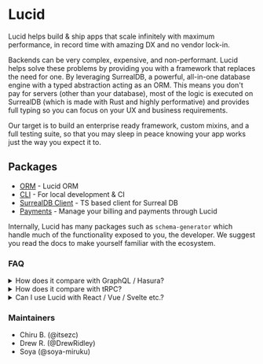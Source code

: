 # Lucid

Lucid helps build & ship apps that scale infinitely with maximum performance, in record time with amazing DX and no vendor lock-in.

Backends can be very complex, expensive, and non-performant. Lucid helps solve these problems by providing you with a framework that replaces the need for one. By leveraging SurrealDB, a powerful, all-in-one database engine with a typed abstraction acting as an ORM. This means you don't pay for servers (other than your database), most of the logic is executed on SurrealDB (which is made with Rust and highly performative) and provides full typing so you can focus on your UX and business requirements.

Our target is to build an enterprise ready framework, custom mixins, and a full testing suite, so that you may sleep in peace knowing your app works just the way you expect it to.

## Packages

- [ORM](https://github.com/itsezc/lucid/tree/master/libs/orm) - Lucid ORM
- [CLI](https://github.com/itsezc/lucid/tree/master/apps/cli) - For local development & CI
- [SurrealDB Client](https://github.com/itsezc/lucid/tree/master/libs/surreal) - TS based client for Surreal DB
- [Payments](https://github.com/itsezc/lucid/tree/master/libs/surreal) - Manage your billing and payments through Lucid

Internally, Lucid has many packages such as `schema-generator` which handle much of the functionality exposed to you, the developer. We suggest you read the docs to make yourself familiar with the ecosystem.

### FAQ
<details>
	<summary>How does it compare with GraphQL / Hasura?</summary>

	With GraphQL you would have to write a backend, unless you are using a service such as Hasura (which is a layer on top of your DB - incurring additional costs) and types would have to be generated on every build, this could lead to runtime issues if not setup properly and there is an overhead for GraphQL, as well as limited functionality that is limited by the GraphQL spec.

	Still, GraphQL can be a great solution and we advice you do your own research to make the right decision.
</details>

<details>
	<summary>How does it compare with tRPC?</summary>

	tRPC is relatively a new library, which limits you by having you write a backend and forces you to use Node on the backend.

	Still, tRPC can be a great solution and we advice you do your own research to make the right decision.
</details>


<details>
	<summary>Can I use Lucid with React / Vue / Svelte etc.?</summary>

	Lucid is framework agnostic, meaning you can use it with React, Vue, Svelte, Angular or your framework of choice. We intend to provide packages for popular frameworks such as svelte, down the line.
</details>

### Maintainers

- Chiru B. (@itsezc)
- Drew R. (@DrewRidley)
- Soya (@soya-miruku)